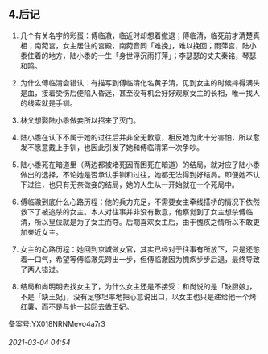 ## 4.后记
1. 几个有关名字的彩蛋：傅临澈，临近时却想着撤退；傅临清，临死前才清楚真相；南菀宫，女主居住的宫殿，南菀音同「难挽」，难以挽回；雨萍宫，陆小黍住着的地方，陆小黍的一生「身世浮沉雨打萍」；李瑟瑟的丈夫秦铭，琴瑟和鸣。


2. 为什么傅临清会错认：有描写到傅临清化名黄子清，见到女主的时候摔得满头是血，接着受伤后便陷入昏迷，甚至没有机会好好观察女主的长相，唯一找人的线索就是手钏。


3. 林父想娶陆小黍做妾所以招来了灭门。


4. 陆小黍在认下不属于她的过往后并非全无歉意，相反她为此十分害怕，所以愈发不愿意戴上手钏，也因此引发了她和傅临清第一次争吵。


5. 陆小黍死在暗道里（两边都被堵死因而困死在暗道）的结局，就对应了陆小黍做出的选择，不论她是否承认手钏和过往，她都无法得到好结局。即便她不认下过往，也只有无奈做妾的结局，她的人生从一开始就在一个死局中。


6. 傅临澈到底什么心路历程：他的兵力充足，不需要女主牵线搭桥的情况下依然救下了被追杀的女主。本人对往事并非没有歉意，他察觉到了女主想杀傅临清，所以皇位就是为了女主而夺。后期喜欢女主后，由于愧疚之情所以不敢更加亲近女主。


7. 女主的心路历程：她回到京城做女官，其实已经对于往事有所放下，只是还憋着一口气，希望等傅临澈先跨出一步，但傅临澈因为愧疚步步后退，最终导致了两人错过。


8. 结局和尚明明去找女主了，为什么女主还是不接受：和尚说的是「缺厨娘」，不是「缺王妃」，没有足够坦率地把心意说出口，以女主也只是递给他一个烤红薯，而不是与他一起回去做王妃。


备案号:YX018NRNMevo4a7r3


###### 2021-03-04 04:54
